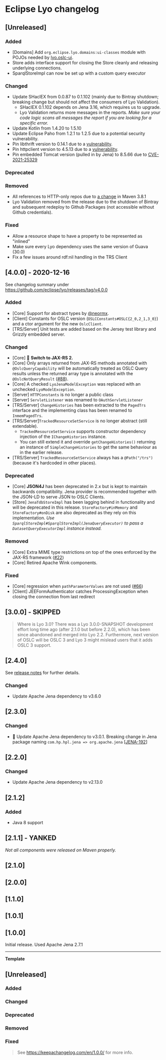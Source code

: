 # Eclipse Lyo changelog

## [Unreleased]

### Added

- [Domains] Add `org.eclipse.lyo.domains:ui-classes` module with POJOs needed by [lyo.oslc-ui](https://github.com/eclipse/lyo.oslc-ui).
- Store adds interface support for closing the Store cleanly and releasing underlying connections. 
- SparqlStoreImpl can now be set up with a custom query executor

### Changed

- Update SHaclEX from 0.0.87 to 0.1.102 (mainly due to Bintray shutdown; breaking change but should not affect the consumers of Lyo Validation).
  - SHaclEX 0.1.102 depends on Jena 3.16, which requires us to upgrade.
  - Lyo Validation returns more messages in the reports. _Make sure your code logic scans all messages the report if you are looking for a specific error._
- Update Kotlin from 1.4.20 to 1.5.10  
- Update Eclipse Paho from 1.2.1 to 1.2.5 due to a potential security vulnerability.
- Pin libthrift version to 0.14.1 due to a [vulnerability](https://snyk.io/vuln/SNYK-JAVA-ORGAPACHETHRIFT-1074898).
- Pin httpclient version to 4.5.13 due to a [vulnerability](https://github.com/eclipse/lyo/pull/103).
- Pin embedded Tomcat version (pulled in by Jena) to 8.5.66 due to [CVE-2021-25329](https://app.snyk.io/vuln/SNYK-JAVA-ORGAPACHETOMCATEMBED-1080637)

### Deprecated

### Removed

- All references to HTTP-only repos due to [a change](https://maven.apache.org/docs/3.8.1/release-notes.html#how-to-fix-when-i-get-a-http-repository-blocked) in Maven 3.8.1
- Lyo Validation removed from the release due to the shutdown of Bintray and subsequent redeploy to Github Packages (not accessible without Github credentials).

### Fixed

- Allow a resource shape to have a property to be represented as "inlined"
- Make sure every Lyo dependency uses the same version of Guava (30.0)
- Fix a few issues around rdf:nil handling in the TRS Client

## [4.0.0] - 2020-12-16

See changelog summary under https://github.com/eclipse/lyo/releases/tag/v4.0.0

### Added

- [Core] Support for abstract types by [@neormx](https://github.com/eclipse/lyo.core/pull/29).
- [Client] Constants for OSLC version (`OSLCConstants#OSLC{2_0,2_1,3_0}`) and a ctor argument for the new `OslcClient`.
- [TRS/Server] Unit tests are added based on the Jersey test library and Grizzly embedded server.

### Changed

- [Core] 🧨 **Switch to JAX-RS 2.**
- [Core] Only arrays returned from JAX-RS methods annotated with
`@OslcQueryCapability` will be automatically treated as OSLC Query results
unless the returned array type is annotated with the
`@OslcNotQueryResult` ([#88](https://github.com/eclipse/lyo.core/pull/88)).
- [Core] A checked `LyoJenaModelException` was replaced with an unchecked `LyoModelException`.
- [Server] `HTTPConstants` is no longer a public class
- [Server] `ServletListener` was renamed to `OAuthServletListener`
- [TRS/Server] `ChangeHistories` has been extracted to the `PagedTrs` interface and the implementing class has been renamed to `InmemPagedTrs`.
- [TRS/Server]`TrackedResourceSetService` is no longer abstract (still extendable).
  - `TrackedResourceSetService` supports constructor dependency injection of the `IChangeHistories` instance.
  - You can still extend it and override `getChangeHistories()` returning an instance of `SimpleChangeHistories` to get the same behaviour as in the earlier release.
- [TRS/Server] `TrackedResourceSetService` always has a `@Path("/trs")` (because it's hardcoded in other places).


### Deprecated

- [Core] **JSON4J** has been deprecated in 2.x but is kept to maintain backwards compatibility. Jena provider is recommended together with the JSON-LD to serve JSON to OSLC Clients.
- [Store] `JenaTdbStoreImpl` has been lagging behind in functionality and will be deprecated in this release. `StoreFactory#inMemory` and `StoreFactory#onDisk` are also deprecated as they rely on this implementation. *Use `SparqlStoreImpl#SparqlStoreImpl(JenaQueryExecutor)` to pass a `DatasetQueryExecutorImpl` instance instead.*

### Removed

- [Core] Extra MIME type restrictions on top of the ones enforced by the JAX-RS framework ([#22](https://github.com/eclipse/lyo.core/pull/22))
- [Core] Retired Apache Wink components.

### Fixed

- [Core] regression when `pathParameterValues` are not used ([#66](https://github.com/eclipse/lyo.core/pull/66))
- [Client] JEEFormAuthenticator catches ProcessingException when closing the connection from last redirect

## [3.0.0] - SKIPPED

> Where is Lyo 3.0? There was a Lyo 3.0.0-SNAPSHOT development effort long time ago (after 2.1.0 but before 2.2.0), which has been since abandoned and merged into Lyo 2.2. Furthermore, next version of OSLC will be OSLC 3 and Lyo 3 might mislead users that it adds OSLC 3 support.

## [2.4.0]

See [release notes](https://open-services.net/news/2018-eclipse-lyo-2.4.0/) for further details.

### Changed

- Update Apache Jena dependency to v3.6.0

## [2.3.0]

### Changed

- 🧨 Update Apache Jena dependency to v3.0.1. Breaking change in Jena package naming `com.hp.hpl.jena => org.apache.jena` [[JENA-192](https://issues.apache.org/jira/browse/JENA-192)]

## [2.2.0]

### Changed

- Update Apache Jena dependency to v2.13.0

## [2.1.2]

### Added

- Java 8 support

## [2.1.1] - YANKED

*Not all components were released on Maven properly.*

## [2.1.0]

## [2.0.0]

## [1.1.0]

## [1.0.1]

## [1.0.0]

Initial release. Used Apache Jena 2.7.1


---

**Template**

## [Unreleased]

### Added

### Changed

### Deprecated

### Removed

### Fixed


> See https://keepachangelog.com/en/1.0.0/ for more info.
